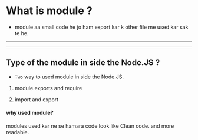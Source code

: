 # What is module ?

- module aa small code he jo ham export kar k other file me used kar sak te he.

---

---

## Type of the module in side the Node.JS ?

- `Two` way to used module in side the Node.JS.

1. module.exports and require

2. import and export

#### why used module?

modules used kar ne se hamara code look like Clean code. and more readable.
